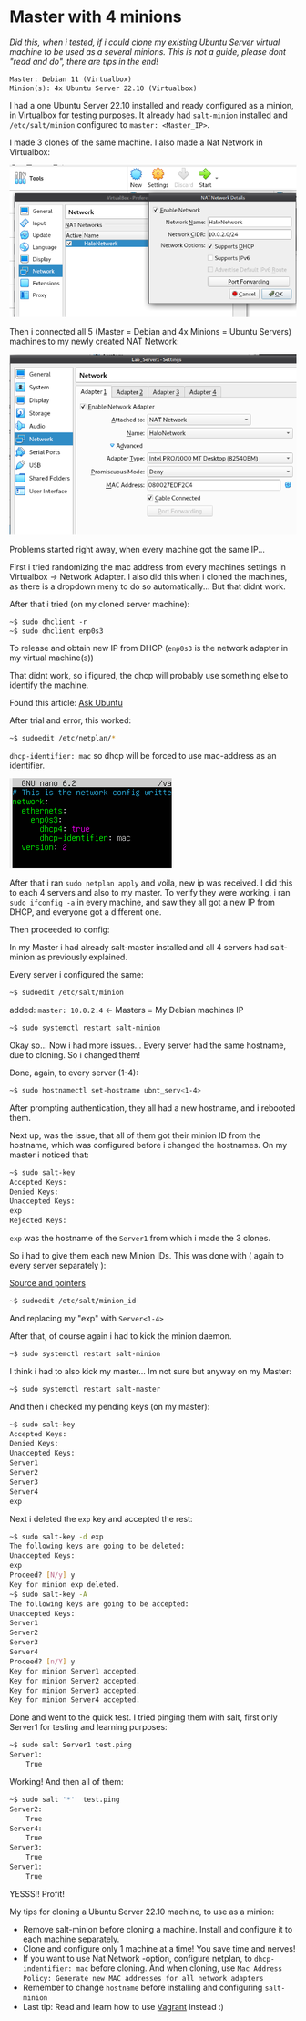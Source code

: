 # Master with 4 minions

*Did this, when i tested, if i could clone my existing Ubuntu Server virtual machine to be used as a several minions. This is not a guide, please dont "read and do", there are tips in the end!*

```
Master: Debian 11 (Virtualbox)
Minion(s): 4x Ubuntu Server 22.10 (Virtualbox)
```
I had a one Ubuntu Server 22.10 installed and ready configured as a minion, in Virtualbox for testing purposes. It already had `salt-minion` installed and `/etc/salt/minion` configured to `master: <Master_IP>`.

I made 3 clones of the same machine.
I also made a Nat Network in Virtualbox:

![image1](https://github.com/therealhalonen/configuration_management_systems/blob/master/personal%20testing/res/Pasted%20image%2020221105114853.png)

Then i connected all 5 (Master = Debian and 4x Minions = Ubuntu Servers) machines to my newly created NAT Network:

![image2](https://github.com/therealhalonen/configuration_management_systems/blob/master/personal%20testing/res/Pasted%20image%2020221105114956.png)

Problems started right away, when every machine got the same IP...

First i tried randomizing the mac address from every machines settings in Virtualbox -> Network Adapter. I also did this when i cloned the machines, as there is a dropdown meny to do so automatically... But that didnt work.

After that i tried (on my cloned server machine):
```
~$ sudo dhclient -r
~$ sudo dhclient enp0s3
```

To release and obtain new IP from DHCP (`enp0s3` is the network adapter in my virtual machine(s))

That didnt work, so i figured, the dhcp will probably use something else to identify the machine.

Found this article: [Ask Ubuntu](https://askubuntu.com/questions/1179897/ubuntu-18-04-guests-which-cloned-by-virtualbox-have-the-same-ip-but-different-ma)

After trial and error, this worked:
```bash
~$ sudoedit /etc/netplan/*
```
`dhcp-identifier: mac` so dhcp will be forced to use mac-address as an identifier.

![image3](https://github.com/therealhalonen/configuration_management_systems/blob/master/personal%20testing/res/Pasted%20image%2020221105110315.png)

After that i ran `sudo netplan apply` and voila, new ip was received.
I did this to each 4 servers and also to my master.
To verify they were working, i ran `sudo ifconfig -a` in every machine, and saw they all got a new IP from DHCP, and everyone got a different one.

Then proceeded to config:

In my Master i had already salt-master installed and all 4 servers had salt-minion as previously explained.

Every server i configured the same:
```bash
~$ sudoedit /etc/salt/minion
```
added: `master: 10.0.2.4`  <- Masters = My Debian machines IP
```bash
~$ sudo systemctl restart salt-minion
```

Okay so... Now i had more issues... Every server had the same hostname, due to cloning. So i changed them! 

Done, again, to every server (1-4):
```bash
~$ sudo hostnamectl set-hostname ubnt_serv<1-4>
```
After prompting authentication, they all had a new hostname, and i rebooted them.

Next up, was the issue, that all of them got their minion ID from the hostname, which was configured before i changed the hostnames.
On my master i noticed that:
```bash
~$ sudo salt-key
Accepted Keys:
Denied Keys:
Unaccepted Keys:
exp
Rejected Keys: 
```

`exp` was the hostname of the `Server1` from which i made the 3 clones.

So i had to give them each new Minion IDs.
This was done with ( again to every server separately ):

[Source and pointers](https://stackoverflow.com/questions/47648183/how-to-seamlessly-rename-a-minion)
```bash
~$ sudoedit /etc/salt/minion_id
```
And replacing my "exp" with `Server<1-4>`

After that, of course again i had to kick the minion daemon.
```bash
~$ sudo systemctl restart salt-minion
```
I think i had to also kick my master... Im not sure but anyway on my Master:
```bash
~$ sudo systemctl restart salt-master
```

And then i checked my pending keys (on my master):
```bash
~$ sudo salt-key
Accepted Keys:
Denied Keys:
Unaccepted Keys:
Server1
Server2
Server3
Server4
exp
```

Next i deleted the `exp` key and accepted the rest:
```bash
~$ sudo salt-key -d exp
The following keys are going to be deleted:
Unaccepted Keys:
exp
Proceed? [N/y] y
Key for minion exp deleted.
~$ sudo salt-key -A
The following keys are going to be accepted:
Unaccepted Keys:
Server1
Server2
Server3
Server4
Proceed? [n/Y] y
Key for minion Server1 accepted.
Key for minion Server2 accepted.
Key for minion Server3 accepted.
Key for minion Server4 accepted.
```

Done and went to the quick test.
I tried pinging them with salt, first only Server1 for testing and learning purposes:
```bash
~$ sudo salt Server1 test.ping
Server1:
    True
```
Working!
And then all of them:
```bash
~$ sudo salt '*'  test.ping
Server2:
    True
Server4:
    True
Server3:
    True
Server1:
    True
```
YESSS!! Profit!

My tips for cloning a Ubuntu Server 22.10 machine, to use as a minion:
- Remove salt-minion before cloning a machine. Install and configure it to each machine separately.
- Clone and configure only 1 machine at a time! You save time and nerves!
- If you want to use Nat Network -option, configure netplan, to `dhcp-indentifier: mac` before cloning. And when cloning, use `Mac Address Policy: Generate new MAC addresses for all network adapters`
- Remember to change `hostname` before installing and configuring `salt-minion` 
- Last tip: Read and learn how to use [Vagrant](https://www.vagrantup.com/) instead :)



